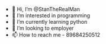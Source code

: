 - 👋 Hi, I’m @StanTheRealMan
- 👀 I’m interested in programming
- 🌱 I’m currently learning python
- 💞️ I’m looking to employer
- 📫 How to reach me - 89684250512

<!---
StanTheRealMan/StanTheRealMan is a ✨ special ✨ repository because its `README.md` (this file) appears on your GitHub profile.
You can click the Preview link to take a look at your changes.
--->
